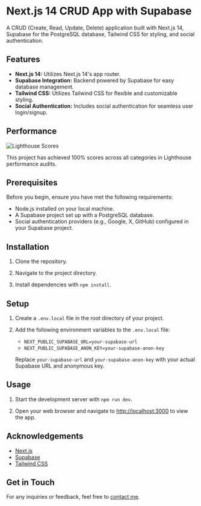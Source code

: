 # Next.js 14 CRUD App with Supabase

A CRUD (Create, Read, Update, Delete) application built with Next.js 14, Supabase for the PostgreSQL database, Tailwind CSS for styling, and social authentication.

## Features

- **Next.js 14:** Utilizes Next.js 14's app router.
- **Supabase Integration:** Backend powered by Supabase for easy database management.
- **Tailwind CSS:** Utilizes Tailwind CSS for flexible and customizable styling.
- **Social Authentication:** Includes social authentication for seamless user login/signup.

## Performance

![Lighthouse Scores](https://res.cloudinary.com/dbobkzvku/image/upload/v1715195131/Screenshot_2024-05-08_at_3.03.03_PM_n2ry9h.png)


This project has achieved 100% scores across all categories in Lighthouse performance audits. 


## Prerequisites

Before you begin, ensure you have met the following requirements:

- Node.js installed on your local machine.
- A Supabase project set up with a PostgreSQL database.
- Social authentication providers (e.g., Google, X, GitHub) configured in your Supabase project.

## Installation

1. Clone the repository.

2. Navigate to the project directory.

3. Install dependencies with `npm install`.

## Setup

1. Create a `.env.local` file in the root directory of your project.

2. Add the following environment variables to the `.env.local` file:

   - `NEXT_PUBLIC_SUPABASE_URL=your-supabase-url`
   - `NEXT_PUBLIC_SUPABASE_ANON_KEY=your-supabase-anon-key`

   Replace `your-supabase-url` and `your-supabase-anon-key` with your actual Supabase URL and anonymous key.

## Usage

1. Start the development server with `npm run dev`.

2. Open your web browser and navigate to [http://localhost:3000](http://localhost:3000) to view the app.


## Acknowledgements

- [Next.js](https://nextjs.org/)
- [Supabase](https://supabase.io/)
- [Tailwind CSS](https://tailwindcss.com/)

## Get in Touch

For any inquiries or feedback, feel free to [contact me](mailto:emurrell.dev@gmail.com).

